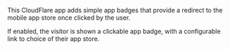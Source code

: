 This CloudFlare app adds simple app badges that provide a redirect to the mobile app store once clicked by the user.

If enabled, the visitor is shown a clickable app badge, with a configurable link to choice of their app store.
